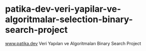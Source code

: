# patika-dev-veri-yapilar-ve-algoritmalar-selection-binary-search-project
www.patika.dev Veri Yapıları ve Algoritmaları Binary Search Project

